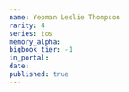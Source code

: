 ```yaml
---
name: Yeoman Leslie Thompson
rarity: 4
series: tos
memory_alpha:
bigbook_tier: -1
in_portal:
date:
published: true
---
```



